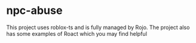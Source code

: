 # npc-abuse
This project uses roblox-ts and is fully managed by Rojo. The project also has some examples of Roact which you may find helpful

